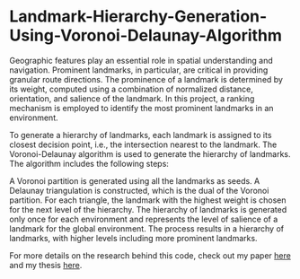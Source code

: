# Landmark-Hierarchy-Generation-Using-Voronoi-Delaunay-Algorithm
Geographic features play an essential role in spatial understanding and navigation. Prominent landmarks, in particular, are critical in providing granular route directions. The prominence of a landmark is determined by its weight, computed using a combination of normalized distance, orientation, and salience of the landmark. In this project, a ranking mechanism is employed to identify the most prominent landmarks in an environment.

To generate a hierarchy of landmarks, each landmark is assigned to its closest decision point, i.e., the intersection nearest to the landmark. The Voronoi-Delaunay algorithm is used to generate the hierarchy of landmarks. The algorithm includes the following steps:

A Voronoi partition is generated using all the landmarks as seeds.
A Delaunay triangulation is constructed, which is the dual of the Voronoi partition.
For each triangle, the landmark with the highest weight is chosen for the next level of the hierarchy.
The hierarchy of landmarks is generated only once for each environment and represents the level of salience of a landmark for the global environment. The process results in a hierarchy of landmarks, with higher levels including more prominent landmarks.

For more details on the research behind this code, check out my paper [here](https://www.sciencedirect.com/science/article/pii/S0198971521001393) and my thesis [here](https://lnkd.in/diu_Y9sp).
